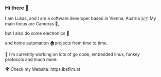 ### Hi there 👋

I am Lukas, and I am a software developer based in Vienna, Austria 🇦🇹 
My main focus are Cameras 🎥, 

but I also do some electronics 🔧

and home automation 🏠projects from time to time.

🔭 I’m currently working on lots of go code, embedded linux, funkey protocols and much more

🌍 Check my Website: https:lbsfilm.at

<!--
**s00500/s00500** is a ✨ _special_ ✨ repository because its `README.md` (this file) appears on your GitHub profile.

Here are some ideas to get you started:

- 🔭 I’m currently working on ...
- 🌱 I’m currently learning ...
- 👯 I’m looking to collaborate on ...
- 🤔 I’m looking for help with ...
- 💬 Ask me about ...
- 📫 How to reach me: ...
- 😄 Pronouns: ...
- ⚡ Fun fact: ...
-->
